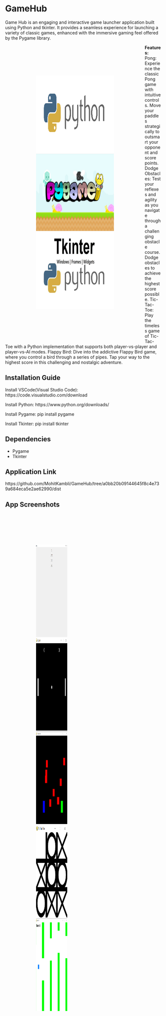 <h1>GameHub</h1>
<p>Game Hub is an engaging and interactive game launcher application built using Python and tkinter. It provides a seamless experience for launching a variety of classic games, enhanced with the immersive gaming feel offered by the Pygame library.
<div style= "float: left;width: 50%;padding: 100px;">
  <img src="https://github.com/MohitKambli/GameHub/blob/main/Screenshots/SS6.png" width=400 height=250>
  <img src="https://github.com/MohitKambli/GameHub/blob/main/Screenshots/SS7.jpg" width=400 height=250>
  <img src="https://github.com/MohitKambli/GameHub/blob/main/Screenshots/SS8.jpg" width=400 height=250>
</div>
<b>Features:</b>
Pong: Experience the classic Pong game with intuitive controls. Move your paddles strategically to outsmart your opponent and score points.
Dodge Obstacles: Test your reflexes and agility as you navigate through a challenging obstacle course. Dodge obstacles to achieve the highest score possible.
Tic-Tac-Toe: Play the timeless game of Tic-Tac-Toe with a Python implementation that supports both player-vs-player and player-vs-AI modes.
Flappy Bird: Dive into the addictive Flappy Bird game, where you control a bird through a series of pipes. Tap your way to the highest score in this challenging and nostalgic adventure.
</p>

<h2>Installation Guide</h2>
<p>Install VSCode(Visual Studio Code): https://code.visualstudio.com/download</p>
<p>Install Python: https://www.python.org/downloads/</p>
<p>Install Pygame: pip install pygame
<p>Install Tkinter: pip install tkinter
<h2>Dependencies</h2>
<ul>
  <li>Pygame</li>
  <li>Tkinter</li>
</ul>
<h2>Application Link</h2>
<p>https://github.com/MohitKambli/GameHub/tree/a0bb20b09144645f8c4e739a684eca5e2ae62990/dist</p>
<h2>App Screenshots</h2>
<div style= "float: left;width: 20%;padding: 100px;">
  <img src="https://github.com/MohitKambli/GameHub/blob/main/Screenshots/SS1.png" width=600 height=300>
  <img src="https://github.com/MohitKambli/GameHub/blob/main/Screenshots/SS2.png" width=600 height=300>
  <img src="https://github.com/MohitKambli/GameHub/blob/main/Screenshots/SS3.png" width=600 height=300>
  <img src="https://github.com/MohitKambli/GameHub/blob/main/Screenshots/SS4.png" width=600 height=300>
  <img src="https://github.com/MohitKambli/GameHub/blob/main/Screenshots/SS5.png" width=600 height=300>
</div>